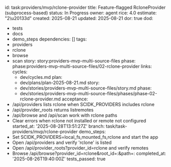 id: task:providers/mvp/rclone-provider
title: Feature-flagged RcloneProvider (subprocess-based)
status: In Progress
owner: agent
rice: 4.0
estimate: "2\u20133d"
created: 2025-08-21
updated: 2025-08-21
dor: true
dod:
- tests
- docs
- demo_steps
dependencies: []
tags:
- providers
- rclone
- browse
- scan
story: story:providers-mvp-multi-source-files
phase: phase:providers-mvp-multi-source-files/02-rclone-provider
links:
  cycles:
  - dev/cycles.md
  plan:
  - dev/plans/plan-2025-08-21.md
  story:
  - dev/stories/providers-mvp-multi-source-files/story.md
  phase:
  - dev/stories/providers-mvp-multi-source-files/phases/phase-02-rclone-provider.md
acceptance:
- /api/providers lists rclone when SCIDK_PROVIDERS includes rclone
- /api/provider_roots returns listremotes
- /api/browse and /api/scan work with rclone paths
- Clear errors when rclone not installed or remote not configured
started_at: '2025-08-28T13:51:27Z'
branch: task/task-providers/mvp/rclone-provider
demo_steps:
- Set SCIDK_PROVIDERS=local_fs,mounted_fs,rclone and start the app
- Open /api/providers and verify 'rclone' is listed
- Open /api/provider_roots?provider_id=rclone and verify remotes
- Browse /api/browse?provider_id=rclone&root_id=<remote>:&path=<remote>:<folder>
completed_at: '2025-08-26T19:40:00Z'
tests_passed: true